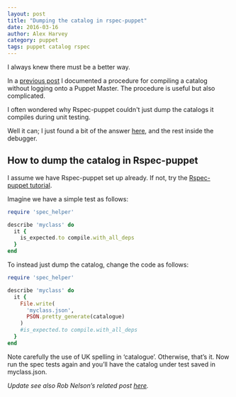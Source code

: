 ```yaml
---
layout: post
title: "Dumping the catalog in rspec-puppet"
date: 2016-03-16
author: Alex Harvey
category: puppet
tags: puppet catalog rspec
---
```


I always knew there must be a better way.

In a [previous post](https://alexharv074.github.io/2015/12/31/compiling-a-puppet-catalog-on-a-laptop.html) I documented a procedure for compiling a catalog without logging onto a Puppet Master.  The procedure is useful but also complicated.

I often wondered why Rspec-puppet couldn't just dump the catalogs it compiles during unit testing.

Well it can; I just found a bit of the answer [here](https://groups.google.com/forum/#!topic/puppet-dev/AbXgZEFl3ME), and the rest inside the debugger.

## How to dump the catalog in Rspec-puppet

I assume we have Rspec-puppet set up already.  If not, try the [Rspec-puppet tutorial](http://rspec-puppet.com/tutorial/).

Imagine we have a simple test as follows:

~~~ ruby
require 'spec_helper'

describe 'myclass' do
  it {
    is_expected.to compile.with_all_deps
  }
end
~~~

To instead just dump the catalog, change the code as follows:

~~~ ruby
require 'spec_helper'

describe 'myclass' do
  it {
    File.write(
      'myclass.json',
      PSON.pretty_generate(catalogue)
    )
    #is_expected.to compile.with_all_deps
  }
end
~~~

Note carefully the use of UK spelling in ‘catalogue’.  Otherwise, that’s it. Now run the spec tests again and you’ll have the catalog under test saved in myclass.json.

_Update see also Rob Nelson’s related post [here](https://rnelson0.com/2016/06/14/print-the-rspec-puppet-catalog-courtesy-of-willaerk/)._
